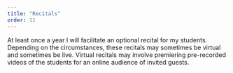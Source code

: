 ```yaml
---
title: "Recitals"
order: 11
---
```

At least once a year I will facilitate an optional recital for my students. Depending on the circumstances, these recitals may sometimes be virtual and sometimes be live. Virtual recitals may involve premiering pre-recorded videos of the students for an online audience of invited guests. 